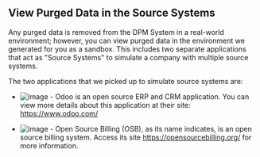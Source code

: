 ## View Purged Data in the Source Systems

Any purged data is removed from the DPM System in a real-world environment; however, you can view purged data in the environment we generated for you as a sandbox. This includes two separate applications that act as "Source Systems" to simulate a company with multiple source systems.

The two applications that we picked up to simulate source systems are:

- ![image](/articles/demo_project/DPM_Demo_Project/images/01_DSAR_Odoo.PNG) - Odoo is an open source ERP and CRM application. You can view more details about this application at their site: https://www.odoo.com/

- ![image](/articles/demo_project/DPM_Demo_Project/images/01_DSAR_opensourcebilling_icon.png) - Open Source Billing (OSB), as its name indicates, is an open source billing system. Access its site https://opensourcebilling.org/ for more information.
